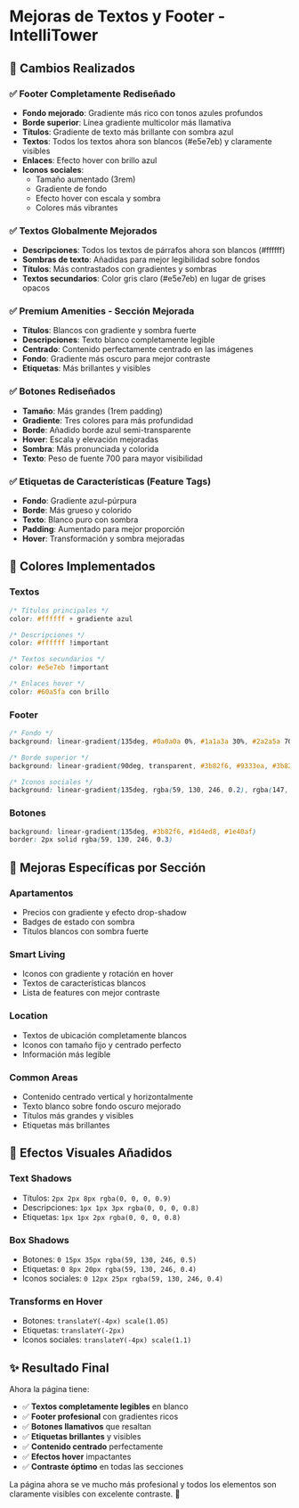 # Mejoras de Textos y Footer - IntelliTower

## 🎯 **Cambios Realizados**

### ✅ **Footer Completamente Rediseñado**
- **Fondo mejorado**: Gradiente más rico con tonos azules profundos
- **Borde superior**: Línea gradiente multicolor más llamativa
- **Títulos**: Gradiente de texto más brillante con sombra azul
- **Textos**: Todos los textos ahora son blancos (#e5e7eb) y claramente visibles
- **Enlaces**: Efecto hover con brillo azul
- **Iconos sociales**: 
  - Tamaño aumentado (3rem)
  - Gradiente de fondo
  - Efecto hover con escala y sombra
  - Colores más vibrantes

### ✅ **Textos Globalmente Mejorados**
- **Descripciones**: Todos los textos de párrafos ahora son blancos (#ffffff)
- **Sombras de texto**: Añadidas para mejor legibilidad sobre fondos
- **Títulos**: Más contrastados con gradientes y sombras
- **Textos secundarios**: Color gris claro (#e5e7eb) en lugar de grises opacos

### ✅ **Premium Amenities - Sección Mejorada**
- **Títulos**: Blancos con gradiente y sombra fuerte
- **Descripciones**: Texto blanco completamente legible
- **Centrado**: Contenido perfectamente centrado en las imágenes
- **Fondo**: Gradiente más oscuro para mejor contraste
- **Etiquetas**: Más brillantes y visibles

### ✅ **Botones Rediseñados**
- **Tamaño**: Más grandes (1rem padding)
- **Gradiente**: Tres colores para más profundidad
- **Borde**: Añadido borde azul semi-transparente
- **Hover**: Escala y elevación mejoradas
- **Sombra**: Más pronunciada y colorida
- **Texto**: Peso de fuente 700 para mayor visibilidad

### ✅ **Etiquetas de Características (Feature Tags)**
- **Fondo**: Gradiente azul-púrpura
- **Borde**: Más grueso y colorido
- **Texto**: Blanco puro con sombra
- **Padding**: Aumentado para mejor proporción
- **Hover**: Transformación y sombra mejoradas

## 🎨 **Colores Implementados**

### **Textos**
```css
/* Títulos principales */
color: #ffffff + gradiente azul

/* Descripciones */
color: #ffffff !important

/* Textos secundarios */
color: #e5e7eb !important

/* Enlaces hover */
color: #60a5fa con brillo
```

### **Footer**
```css
/* Fondo */
background: linear-gradient(135deg, #0a0a0a 0%, #1a1a3a 30%, #2a2a5a 70%, #1a1a3a 100%)

/* Borde superior */
background: linear-gradient(90deg, transparent, #3b82f6, #9333ea, #3b82f6, transparent)

/* Iconos sociales */
background: linear-gradient(135deg, rgba(59, 130, 246, 0.2), rgba(147, 51, 234, 0.2))
```

### **Botones**
```css
background: linear-gradient(135deg, #3b82f6, #1d4ed8, #1e40af)
border: 2px solid rgba(59, 130, 246, 0.3)
```

## 📱 **Mejoras Específicas por Sección**

### **Apartamentos**
- Precios con gradiente y efecto drop-shadow
- Badges de estado con sombra
- Títulos blancos con sombra fuerte

### **Smart Living**
- Iconos con gradiente y rotación en hover
- Textos de características blancos
- Lista de features con mejor contraste

### **Location**
- Textos de ubicación completamente blancos
- Iconos con tamaño fijo y centrado perfecto
- Información más legible

### **Common Areas**
- Contenido centrado vertical y horizontalmente
- Texto blanco sobre fondo oscuro mejorado
- Títulos más grandes y visibles
- Etiquetas más brillantes

## 🚀 **Efectos Visuales Añadidos**

### **Text Shadows**
- Títulos: `2px 2px 8px rgba(0, 0, 0, 0.9)`
- Descripciones: `1px 1px 3px rgba(0, 0, 0, 0.8)`
- Etiquetas: `1px 1px 2px rgba(0, 0, 0, 0.8)`

### **Box Shadows**
- Botones: `0 15px 35px rgba(59, 130, 246, 0.5)`
- Etiquetas: `0 8px 20px rgba(59, 130, 246, 0.4)`
- Iconos sociales: `0 12px 25px rgba(59, 130, 246, 0.4)`

### **Transforms en Hover**
- Botones: `translateY(-4px) scale(1.05)`
- Etiquetas: `translateY(-2px)`
- Iconos sociales: `translateY(-4px) scale(1.1)`

## ✨ **Resultado Final**

Ahora la página tiene:
- ✅ **Textos completamente legibles** en blanco
- ✅ **Footer profesional** con gradientes ricos
- ✅ **Botones llamativos** que resaltan
- ✅ **Etiquetas brillantes** y visibles
- ✅ **Contenido centrado** perfectamente
- ✅ **Efectos hover** impactantes
- ✅ **Contraste óptimo** en todas las secciones

La página ahora se ve mucho más profesional y todos los elementos son claramente visibles con excelente contraste. 🎉